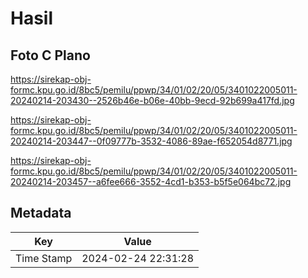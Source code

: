 # Hasil

## Foto C Plano

https://sirekap-obj-formc.kpu.go.id/8bc5/pemilu/ppwp/34/01/02/20/05/3401022005011-20240214-203430--2526b46e-b06e-40bb-9ecd-92b699a417fd.jpg

https://sirekap-obj-formc.kpu.go.id/8bc5/pemilu/ppwp/34/01/02/20/05/3401022005011-20240214-203447--0f09777b-3532-4086-89ae-f652054d8771.jpg

https://sirekap-obj-formc.kpu.go.id/8bc5/pemilu/ppwp/34/01/02/20/05/3401022005011-20240214-203457--a6fee666-3552-4cd1-b353-b5f5e064bc72.jpg


## Metadata

| Key        | Value               |
| ---------- | ------------------- |
| Time Stamp | 2024-02-24 22:31:28 |



